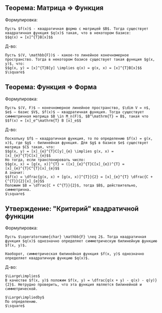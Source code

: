 ## Теорема: Матрица $\Rightarrow$ Функция
Формулировка:
```spoiler-markdown
Пусть $f(x)$ - квадратичная форма с матрицей $B$. Тогда существует квадратичная функция $q(x)$ такая, что в некотором базисе:
$$q(x) = [x]^{T}B[x]$$
```

Д-во:
```spoiler-markdown
Пусть $(V, \mathbb{F})$ - какое-то линейное конечномерное пространство. Тогда в некотором базисе существует такая функция $g(x, y)$, что:
$$g(x, y) = [x]^{T}B[y] \implies q(x) = g(x, x) = [x]^{T}B[x]$$
$\square$
```

## Теорема: Функция $\Rightarrow$ Форма
Формулировка:
```spoiler-markdown
Пусть $(V, F)$ — конечномерное линейное пространство, $\dim V = n$, $e$ — базис $V$, $f(x)$ — квадратичная функция. Тогда существует симметричная матрица $B \in M_n(F)$, $B^\mathrm{T} = B$, такая что
$$f(x) = [x]_e^\mathrm{T} B [x]_e$$
```

Д-во:
```spoiler-markdown
Поскольку $f$ — квадратичная функция, то по определению $f(x) = g(x, x)$, где $g$ - билинейная функция. Для $g$ в базисе $e$ существует матрица $C$ такая, что:
$$g(x, y) = [x]_{e}^{T}C[y]_{e} \implies g(x, x) = [x]_{e}^{T}C[x]_{e}$$
Но тогда, если транспонировать число:
$$g(x, x) = [g(x, x)]^{T} = ([x]_{e}^{T}C[x]_{e})^{T} = [x]_{e}^{T}C^{T}[x]_{e}$$
А значит:
$$f(x) = \dfrac{g(x, x) + [g(x, x)]^{T}}{2} = [x]_{e}^{T} \dfrac{C + C^{T}}{2}[x]_{e}$$
Положим $B = \dfrac{C + C^{T}}{2}$, тогда $B$, действительно, симметрична. 
$\square$
```

## Утверждение: "Критерий" квадратичной функции
Формулировка:
```spoiler-markdown
Пусть $\operatorname{char} \mathbb{F} \neq 2$. Тогда квадратичная функция $q(x)$ однозначно определяет симметрическую билинейную функцию $f(x, y)$.

Наоборот, симметрическая билинейная функция $f(x, y)$ однозначно определяет квадратичную функцию $q(x)$.
```

Д-во:
```spoiler-markdown
$\Large\implies$
В качестве $f(x, y)$ положим $f(x, y) = \dfrac{q(x + y) - q(x) - q(y)}{2}$. Нетрудно проверить, что эта функция является билинейной и симметрической.

$\Large\impliedby$
По определению.
$\square$
```
